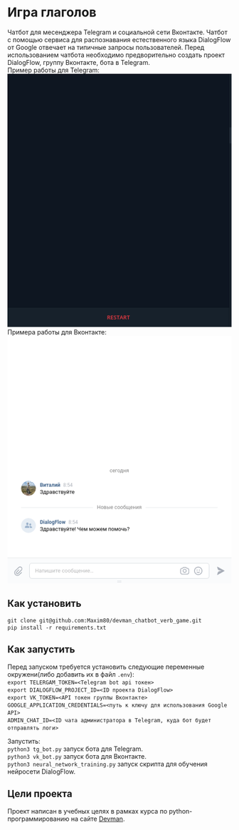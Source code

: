 # Игра глаголов
Чатбот для месенджера Telegram и социальной сети Вконтакте. Чатбот с помощью сервиса для распознавания естественного языка DialogFlow от Google отвечает на типичные запросы пользователей. Перед использованием чатбота необходимо предворительно создать проект DialogFlow, группу Вконтакте, бота в Telegram.  
Пример работы для Telegram:  
![](./demo_tg_bot.gif)
Примера работы для Вконтакте:  
![](./demo_vk_bot.gif)  

## Как установить
```
git clone git@github.com:Maxim80/devman_chatbot_verb_game.git
pip install -r requirements.txt
```

## Как запустить
Перед запуском требуется установить следующие переменные окружени(либо добавить их в файл `.env`):  
`export TELERGAM_TOKEN=<Telegram bot api токен>`  
`export DIALOGFLOW_PROJECT_ID=<ID проекта DialogFlow>`  
`export VK_TOKEN=<API токен группы Вконтакте>`  
`GOOGLE_APPLICATION_CREDENTIALS=<путь к ключу для использования Google API>`  
`ADMIN_CHAT_ID=<ID чата администратора в Telegram, куда бот будет отправлять логи>`  

Запустить:  
`python3 tg_bot.py` запуск бота для Telegram.  
`python3 vk_bot.py` запуск бота для Вконтакте.  
`python3 neural_network_training.py` запуск скрипта для обучения нейросети DialogFlow.  

## Цели проекта
Проект написан в учебных целях в рамках курса по python-программированию на сайте [Devman](https://dvmn.org/).
